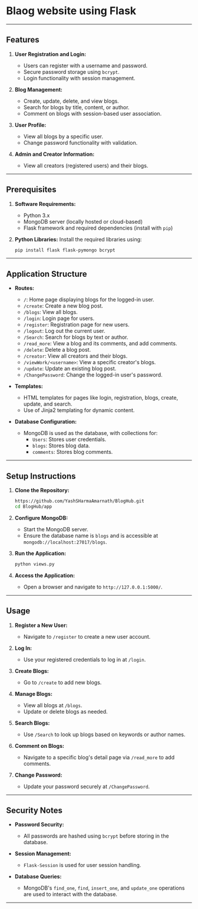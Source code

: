# Blaog website using Flask
---

## Features

1. **User Registration and Login:**
   - Users can register with a username and password.
   - Secure password storage using `bcrypt`.
   - Login functionality with session management.

2. **Blog Management:**
   - Create, update, delete, and view blogs.
   - Search for blogs by title, content, or author.
   - Comment on blogs with session-based user association.

3. **User Profile:**
   - View all blogs by a specific user.
   - Change password functionality with validation.

4. **Admin and Creator Information:**
   - View all creators (registered users) and their blogs.

---

## Prerequisites

1. **Software Requirements:**
   - Python 3.x
   - MongoDB server (locally hosted or cloud-based)
   - Flask framework and required dependencies (install with `pip`)

2. **Python Libraries:**
   Install the required libraries using:
   ```bash
   pip install flask flask-pymongo bcrypt
   ```

---

## Application Structure

- **Routes:**
  - `/`: Home page displaying blogs for the logged-in user.
  - `/create`: Create a new blog post.
  - `/blogs`: View all blogs.
  - `/login`: Login page for users.
  - `/register`: Registration page for new users.
  - `/logout`: Log out the current user.
  - `/Search`: Search for blogs by text or author.
  - `/read_more`: View a blog and its comments, and add comments.
  - `/delete`: Delete a blog post.
  - `/creator`: View all creators and their blogs.
  - `/viewWork/<username>`: View a specific creator's blogs.
  - `/update`: Update an existing blog post.
  - `/ChangePassword`: Change the logged-in user's password.

- **Templates:**
  - HTML templates for pages like login, registration, blogs, create, update, and search.
  - Use of Jinja2 templating for dynamic content.

- **Database Configuration:**
  - MongoDB is used as the database, with collections for:
    - `Users`: Stores user credentials.
    - `blogs`: Stores blog data.
    - `comments`: Stores blog comments.

---

## Setup Instructions

1. **Clone the Repository:**
   ```bash
   https://github.com/YashSHarmaAmarnath/BlogHub.git
   cd BlogHub/app
   ```

2. **Configure MongoDB:**
   - Start the MongoDB server.
   - Ensure the database name is `blogs` and is accessible at `mongodb://localhost:27017/blogs`.

3. **Run the Application:**
   ```bash
   python views.py
   ```

4. **Access the Application:**
   - Open a browser and navigate to `http://127.0.0.1:5000/`.

---

## Usage

1. **Register a New User:**
   - Navigate to `/register` to create a new user account.

2. **Log In:**
   - Use your registered credentials to log in at `/login`.

3. **Create Blogs:**
   - Go to `/create` to add new blogs.

4. **Manage Blogs:**
   - View all blogs at `/blogs`.
   - Update or delete blogs as needed.

5. **Search Blogs:**
   - Use `/Search` to look up blogs based on keywords or author names.

6. **Comment on Blogs:**
   - Navigate to a specific blog's detail page via `/read_more` to add comments.

7. **Change Password:**
   - Update your password securely at `/ChangePassword`.

---

## Security Notes

- **Password Security:** 
  - All passwords are hashed using `bcrypt` before storing in the database.

- **Session Management:** 
  - `Flask-Session` is used for user session handling.

- **Database Queries:**
  - MongoDB's `find_one`, `find`, `insert_one`, and `update_one` operations are used to interact with the database.

---
